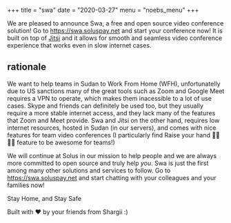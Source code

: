 +++
title = "swa"
date = "2020-03-27"
menu = "noebs_menu"
+++

We are pleased to announce Swa, a free and open source video conference solution! Go to https://swa.soluspay.net and start your conference now! It is built on top of [Jitsi](https://jitsi.org) and it allows for smooth and seamless video conference experience that works even in slow internet cases.

## rationale

We want to help teams in Sudan to Work From Home (WFH), unfortunatelly due to US sanctions many of the great tools such as Zoom and Google Meet requires a VPN to operate, which makes them inacessible to a lot of use cases. Skype and friends can definitely be used too, but they usually require a more stable internet access, and they lack many of the features that Zoom and Meet provide. Swa and Jitsi on the other hand, requires low internet resources, hosted in Sudan (in our servers), and comes with nice features for team video conferences (I particularly find Raise your hand 🙋‍♀️🙋‍♂️ feature to be awesome for teams!)

We will continue at Solus in our mission to help people and we are always more committed to open source and truly help *you*. Swa is just the first among many other solutions and services to follow. Go to https://swa.soluspay.net and start chatting with your colleagues and your families now!


Stay Home, and Stay Safe

Built with ❤ by your friends from Shargii :)